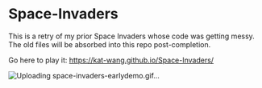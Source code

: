 # Space-Invaders
This is a retry of my prior Space Invaders whose code was getting messy. The old files will be absorbed into this repo post-completion.

Go here to play it: https://kat-wang.github.io/Space-Invaders/

![Uploading space-invaders-earlydemo.gif…]()
